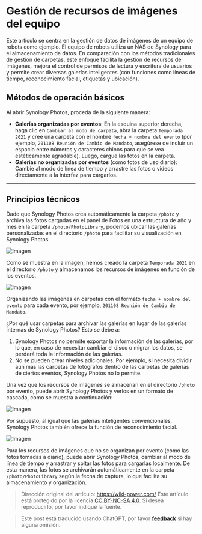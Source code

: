 # Gestión de recursos de imágenes del equipo

Este artículo se centra en la gestión de datos de imágenes de un equipo de robots como ejemplo. El equipo de robots utiliza un NAS de Synology para el almacenamiento de datos. En comparación con los métodos tradicionales de gestión de carpetas, este enfoque facilita la gestión de recursos de imágenes, mejora el control de permisos de lectura y escritura de usuarios y permite crear diversas galerías inteligentes (con funciones como líneas de tiempo, reconocimiento facial, etiquetas y ubicación).

## Métodos de operación básicos

Al abrir Synology Photos, proceda de la siguiente manera:

- **Galerías organizadas por eventos**: En la esquina superior derecha, haga clic en `Cambiar al modo de carpeta`, abra la carpeta `Temporada 2021` y cree una carpeta con el nombre `fecha + nombre del evento` (por ejemplo, `201108 Reunión de Cambio de Mandato`, asegúrese de incluir un espacio entre números y caracteres chinos para que se vea estéticamente agradable). Luego, cargue las fotos en la carpeta.
- **Galerías no organizadas por eventos** (como fotos de uso diario): Cambie al modo de línea de tiempo y arrastre las fotos o videos directamente a la interfaz para cargarlos.

---

## Principios técnicos

Dado que Synology Photos crea automáticamente la carpeta `/photo` y archiva las fotos cargadas en el panel de Fotos en una estructura de año y mes en la carpeta `/photo/PhotoLibrary`, podemos ubicar las galerías personalizadas en el directorio `/photo` para facilitar su visualización en Synology Photos.

![Imagen](https://img.wiki-power.com/d/wiki-media/img/20210425111203.png)

Como se muestra en la imagen, hemos creado la carpeta `Temporada 2021` en el directorio `/photo` y almacenamos los recursos de imágenes en función de los eventos.

![Imagen](https://img.wiki-power.com/d/wiki-media/img/20210425111429.png)

Organizando las imágenes en carpetas con el formato `fecha + nombre del evento` para cada evento, por ejemplo, `201108 Reunión de Cambio de Mandato`.

¿Por qué usar carpetas para archivar las galerías en lugar de las galerías internas de Synology Photos? Esto se debe a:

1. Synology Photos no permite exportar la información de las galerías, por lo que, en caso de necesitar cambiar el disco o migrar los datos, se perderá toda la información de las galerías.
2. No se pueden crear niveles adicionales. Por ejemplo, si necesita dividir aún más las carpetas de fotógrafos dentro de las carpetas de galerías de ciertos eventos, Synology Photos no lo permite.

Una vez que los recursos de imágenes se almacenan en el directorio `/photo` por evento, puede abrir Synology Photos y verlos en un formato de cascada, como se muestra a continuación:

![Imagen](https://img.wiki-power.com/d/wiki-media/img/20210425112459.png)

Por supuesto, al igual que las galerías inteligentes convencionales, Synology Photos también ofrece la función de reconocimiento facial.

![Imagen](https://img.wiki-power.com/d/wiki-media/img/20210425112813.png)

Para los recursos de imágenes que no se organizan por evento (como las fotos tomadas a diario), puede abrir Synology Photos, cambiar al modo de línea de tiempo y arrastrar y soltar las fotos para cargarlas localmente. De esta manera, las fotos se archivarán automáticamente en la carpeta `/photo/PhotoLibrary` según la fecha de captura, lo que facilita su almacenamiento y organización.

> Dirección original del artículo: <https://wiki-power.com/>
> Este artículo está protegido por la licencia [CC BY-NC-SA 4.0](https://creativecommons.org/licenses/by/4.0/deed.zh). Si desea reproducirlo, por favor indique la fuente.

> Este post está traducido usando ChatGPT, por favor [**feedback**](https://github.com/linyuxuanlin/Wiki_MkDocs/issues/new) si hay alguna omisión.